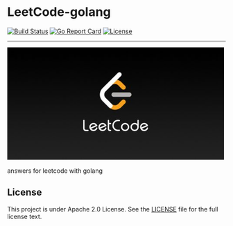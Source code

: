 # LeetCode-golang

[![Build Status](https://travis-ci.org/Blank-Xu/leetcode-golang.svg?branch=master)](https://travis-ci.org/Blank-Xu/leetcode-golang)
[![Go Report Card](https://goreportcard.com/badge/github.com/Blank-Xu/leetcode-golang)](https://goreportcard.com/report/github.com/Blank-Xu/leetcode-golang)
[![License](https://img.shields.io/badge/License-Apache%202.0-blue.svg)](LICENSE)

---

![leetcode.jpeg](./assets/leetcode.jpeg)

answers for leetcode with golang


## License

This project is under Apache 2.0 License. See the [LICENSE](LICENSE) file for the full license text.
